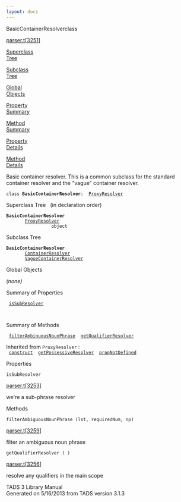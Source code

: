 ```yaml
---
layout: docs
---
```

<span class="title">BasicContainerResolver</span><span class="type">class</span>

[parser.t](../file/parser.t.html)\[[3251](../source/parser.t.html#3251)\]

[Superclass  
Tree](#_SuperClassTree_)

[Subclass  
Tree](#_SubClassTree_)

[Global  
Objects](#_ObjectSummary_)

[Property  
Summary](#_PropSummary_)

[Method  
Summary](#_MethodSummary_)

[Property  
Details](#_Properties_)

[Method  
Details](#_Methods_)

<div class="fdesc">

Basic container resolver. This is a common subclass for the standard
container resolver and the "vague" container resolver.

`class `**`BasicContainerResolver`**` :   `[`ProxyResolver`](../object/ProxyResolver.html)

</div>

<span id="_SuperClassTree_"></span>

<div class="mjhd">

<span class="hdln">Superclass Tree</span>   (in declaration order)

</div>

**`BasicContainerResolver`**  
`         `[`ProxyResolver`](../object/ProxyResolver.html)  
`                 object`  
<span id="_SubClassTree_"></span>

<div class="mjhd">

<span class="hdln">Subclass Tree</span>  

</div>

**`BasicContainerResolver`**  
`         `[`ContainerResolver`](../object/ContainerResolver.html)  
`         `[`VagueContainerResolver`](../object/VagueContainerResolver.html)  
<span id="_ObjectSummary_"></span>

<div class="mjhd">

<span class="hdln">Global Objects</span>  

</div>

*(none)* <span id="_PropSummary_"></span>

<div class="mjhd">

<span class="hdln">Summary of Properties</span>  

</div>

` `[`isSubResolver`](#isSubResolver)`  `

` `

<span id="_MethodSummary_"></span>

<div class="mjhd">

<span class="hdln">Summary of Methods</span>  

</div>

` `[`filterAmbiguousNounPhrase`](#filterAmbiguousNounPhrase)`  `[`getQualifierResolver`](#getQualifierResolver)`  `

Inherited from `ProxyResolver` :  
` `[`construct`](../object/ProxyResolver.html#construct)`  `[`getPossessiveResolver`](../object/ProxyResolver.html#getPossessiveResolver)`  `[`propNotDefined`](../object/ProxyResolver.html#propNotDefined)`  `

<span id="_Properties_"></span>

<div class="mjhd">

<span class="hdln">Properties</span>  

</div>

<span id="isSubResolver"></span>

`isSubResolver`

[parser.t](../file/parser.t.html)\[[3253](../source/parser.t.html#3253)\]

<div class="desc">

we're a sub-phrase resolver

</div>

<span id="_Methods_"></span>

<div class="mjhd">

<span class="hdln">Methods</span>  

</div>

<span id="filterAmbiguousNounPhrase"></span>

`filterAmbiguousNounPhrase (lst, requiredNum, np)`

[parser.t](../file/parser.t.html)\[[3259](../source/parser.t.html#3259)\]

<div class="desc">

filter an ambiguous noun phrase

</div>

<span id="getQualifierResolver"></span>

`getQualifierResolver ( )`

[parser.t](../file/parser.t.html)\[[3256](../source/parser.t.html#3256)\]

<div class="desc">

resolve any qualifiers in the main scope

</div>

<div class="ftr">

TADS 3 Library Manual  
Generated on 5/16/2013 from TADS version 3.1.3

</div>
